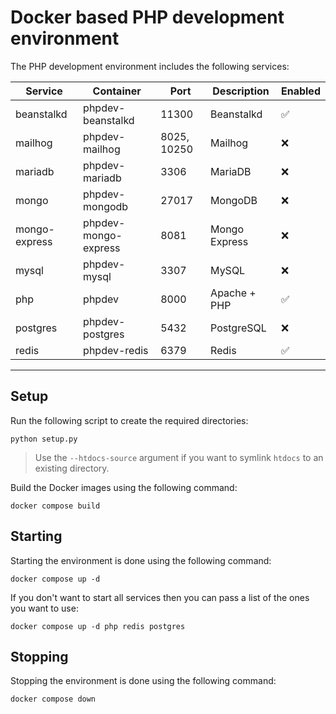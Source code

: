 # Docker based PHP development environment

The PHP development environment includes the following services:

| Service       | Container            | Port        | Description   | Enabled |
|---------------|----------------------|-------------|---------------|---------|
| beanstalkd    | phpdev-beanstalkd    | 11300       | Beanstalkd    | ✅      |
| mailhog       | phpdev-mailhog       | 8025, 10250 | Mailhog       | ❌      |
| mariadb       | phpdev-mariadb       | 3306        | MariaDB       | ❌      |
| mongo         | phpdev-mongodb       | 27017       | MongoDB       | ❌      |
| mongo-express | phpdev-mongo-express | 8081        | Mongo Express | ❌      |
| mysql         | phpdev-mysql         | 3307        | MySQL         | ❌      |
| php           | phpdev               | 8000        | Apache + PHP  | ✅      |
| postgres      | phpdev-postgres      | 5432        | PostgreSQL    | ❌      |
| redis         | phpdev-redis         | 6379        | Redis         | ✅      |

-----------

## Setup

Run the following script to create the required directories:

```
python setup.py
```

> Use the `--htdocs-source` argument if you want to symlink `htdocs` to an existing directory.

Build the Docker images using the following command:

```
docker compose build
```

## Starting

Starting the environment is done using the following command:

```
docker compose up -d
```

If you don't want to start all services then you can pass a list of the ones you want to use:

```
docker compose up -d php redis postgres
```

## Stopping

Stopping the environment is done using the following command:

```
docker compose down
```
